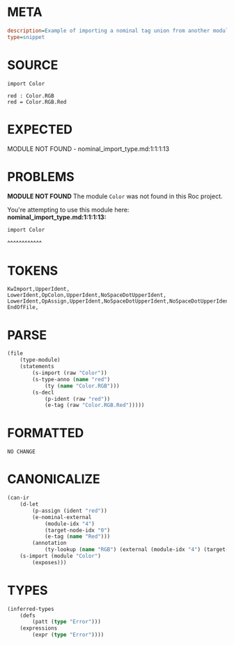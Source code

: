 # META
~~~ini
description=Example of importing a nominal tag union from another module
type=snippet
~~~
# SOURCE
~~~roc
import Color

red : Color.RGB
red = Color.RGB.Red
~~~
# EXPECTED
MODULE NOT FOUND - nominal_import_type.md:1:1:1:13
# PROBLEMS
**MODULE NOT FOUND**
The module `Color` was not found in this Roc project.

You're attempting to use this module here:
**nominal_import_type.md:1:1:1:13:**
```roc
import Color
```
^^^^^^^^^^^^


# TOKENS
~~~zig
KwImport,UpperIdent,
LowerIdent,OpColon,UpperIdent,NoSpaceDotUpperIdent,
LowerIdent,OpAssign,UpperIdent,NoSpaceDotUpperIdent,NoSpaceDotUpperIdent,
EndOfFile,
~~~
# PARSE
~~~clojure
(file
	(type-module)
	(statements
		(s-import (raw "Color"))
		(s-type-anno (name "red")
			(ty (name "Color.RGB")))
		(s-decl
			(p-ident (raw "red"))
			(e-tag (raw "Color.RGB.Red")))))
~~~
# FORMATTED
~~~roc
NO CHANGE
~~~
# CANONICALIZE
~~~clojure
(can-ir
	(d-let
		(p-assign (ident "red"))
		(e-nominal-external
			(module-idx "4")
			(target-node-idx "0")
			(e-tag (name "Red")))
		(annotation
			(ty-lookup (name "RGB") (external (module-idx "4") (target-node-idx "0")))))
	(s-import (module "Color")
		(exposes)))
~~~
# TYPES
~~~clojure
(inferred-types
	(defs
		(patt (type "Error")))
	(expressions
		(expr (type "Error"))))
~~~
